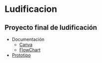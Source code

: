 # Ludificacion
## Proyecto final de ludificación

- Documentación
  - [Canva](https://github.com/hslavich/ludificacion/blob/master/docs/Canva.pdf)
  - [FlowChart](https://github.com/hslavich/ludificacion/blob/master/docs/FlowChart.jpg)
- <a href="https://hslavich.github.io/ludificacion/" target="_blank">Prototipo</a>
